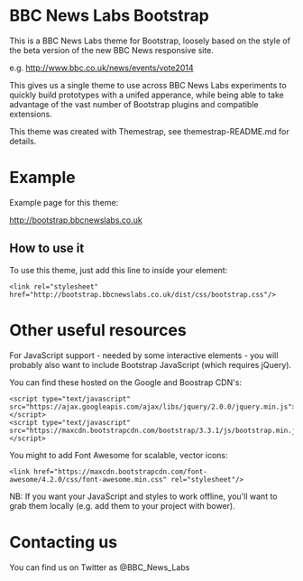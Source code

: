 # BBC News Labs Bootstrap

This is a BBC News Labs theme for Bootstrap, loosely based on the style of the beta version of the new BBC News responsive site.

e.g. http://www.bbc.co.uk/news/events/vote2014

This gives us a single theme to use across BBC News Labs experiments to quickly build prototypes with a unifed apperance, while being able to take advantage of the vast number of Bootstrap plugins and compatible extensions.

This theme was created with Themestrap, see themestrap-README.md for details.

# Example

Example page for this theme: 

http://bootstrap.bbcnewslabs.co.uk

## How to use it

To use this theme, just add this line to inside your <head> element:

    <link rel="stylesheet" href="http://bootstrap.bbcnewslabs.co.uk/dist/css/bootstrap.css"/>

# Other useful resources

For JavaScript support - needed by some interactive elements - you will probably also want to include Bootstrap JavaScript (which requires jQuery).

You can find these hosted on the Google and Boostrap CDN's:

    <script type="text/javascript" src="https://ajax.googleapis.com/ajax/libs/jquery/2.0.0/jquery.min.js"></script>    
    <script type="text/javascript" src="https://maxcdn.bootstrapcdn.com/bootstrap/3.3.1/js/bootstrap.min.js"></script>

You might to add Font Awesome for scalable, vector icons:

    <link href="https://maxcdn.bootstrapcdn.com/font-awesome/4.2.0/css/font-awesome.min.css" rel="stylesheet"/>

NB: If you want your JavaScript and styles to work offline, you'll want to grab them locally (e.g. add them to your project with bower).

# Contacting us

You can find us on Twitter as @BBC_News_Labs